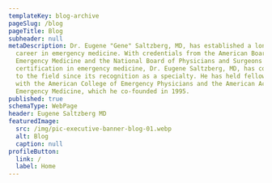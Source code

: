 ```yaml
---
templateKey: blog-archive
pageSlug: /blog
pageTitle: Blog
subheader: null
metaDescription: Dr. Eugene "Gene" Saltzberg, MD, has established a longstanding
  career in emergency medicine. With credentials from the American Board of
  Emergency Medicine and the National Board of Physicians and Surgeons and board
  certification in emergency medicine, Dr. Eugene Saltzberg, MD, has contributed
  to the field since its recognition as a specialty. He has held fellowships
  with the American College of Emergency Physicians and the American Academy of
  Emergency Medicine, which he co-founded in 1995.
published: true
schemaType: WebPage
header: Eugene Saltzberg MD
featuredImage:
  src: /img/pic-executive-banner-blog-01.webp
  alt: Blog
  caption: null
profileButton:
  link: /
  label: Home
---
```


